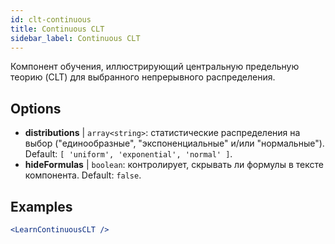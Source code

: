 ```yaml
---
id: clt-continuous
title: Continuous CLT
sidebar_label: Continuous CLT
---
```


Компонент обучения, иллюстрирующий центральную предельную теорию (CLT) для выбранного непрерывного распределения.

## Options

* __distributions__ | `array<string>`: статистические распределения на выбор ("единообразные", "экспоненциальные" и/или "нормальные"). Default: `[
  'uniform',
  'exponential',
  'normal'
]`.
* __hideFormulas__ | `boolean`: контролирует, скрывать ли формулы в тексте компонента. Default: `false`.


## Examples

```jsx live
<LearnContinuousCLT />
```

